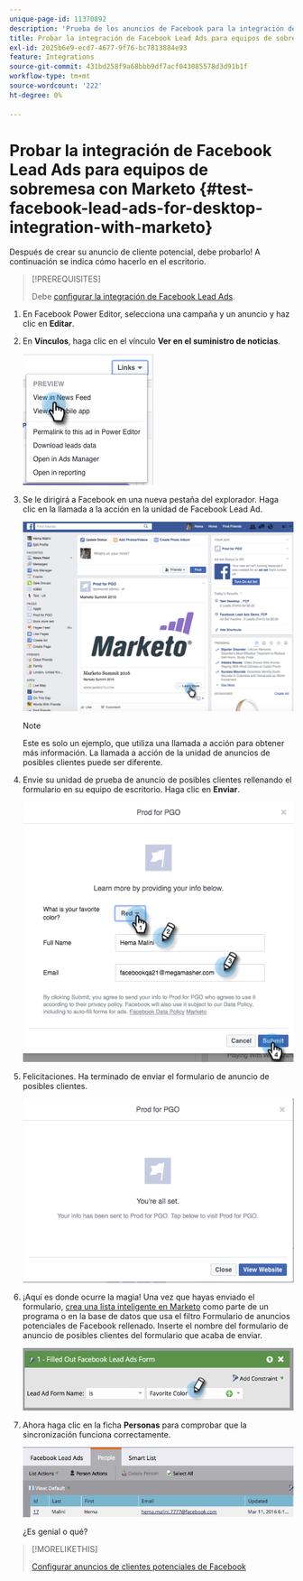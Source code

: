 ```yaml
---
unique-page-id: 11370892
description: 'Prueba de los anuncios de Facebook para la integración de equipos de sobremesa con Marketo: Documentos de Marketo: documentación del producto'
title: Probar la integración de Facebook Lead Ads para equipos de sobremesa con Marketo
exl-id: 2025b6e9-ecd7-4677-9f76-bc7813884e93
feature: Integrations
source-git-commit: 431bd258f9a68bbb9df7acf043085578d3d91b1f
workflow-type: tm+mt
source-wordcount: '222'
ht-degree: 0%

---
```


# Probar la integración de Facebook Lead Ads para equipos de sobremesa con Marketo {#test-facebook-lead-ads-for-desktop-integration-with-marketo}

Después de crear su anuncio de cliente potencial, debe probarlo! A continuación se indica cómo hacerlo en el escritorio.

>[!PREREQUISITES]
>
>Debe [configurar la integración de Facebook Lead Ads](/help/marketo/product-docs/demand-generation/facebook/set-up-facebook-lead-ads.md).

1. En Facebook Power Editor, selecciona una campaña y un anuncio y haz clic en **Editar**.

1. En **Vínculos**, haga clic en el vínculo **Ver en el suministro de noticias**.

   ![](assets/image2016-5-13-14-3a35-3a36.png)

1. Se le dirigirá a Facebook en una nueva pestaña del explorador. Haga clic en la llamada a la acción en la unidad de Facebook Lead Ad.

   ![](assets/image2016-5-13-14-3a42-3a45.png)

   >[!NOTE]
   >
   >Este es solo un ejemplo, que utiliza una llamada a acción para obtener más información. La llamada a acción de la unidad de anuncios de posibles clientes puede ser diferente.

1. Envíe su unidad de prueba de anuncio de posibles clientes rellenando el formulario en su equipo de escritorio. Haga clic en **Enviar**.

   ![](assets/image2016-5-13-14-3a47-3a43.png)

1. Felicitaciones. Ha terminado de enviar el formulario de anuncio de posibles clientes.

   ![](assets/image2016-5-13-14-3a52-3a57.png)

1. ¡Aquí es donde ocurre la magia! Una vez que hayas enviado el formulario, [crea una lista inteligente en Marketo](/help/marketo/product-docs/core-marketo-concepts/smart-lists-and-static-lists/creating-a-smart-list/create-a-smart-list.md) como parte de un programa o en la base de datos que usa el filtro Formulario de anuncios potenciales de Facebook rellenado. Inserte el nombre del formulario de anuncio de posibles clientes del formulario que acaba de enviar.

   ![](assets/image2016-3-11-8-3a59-3a34-1.png)

1. Ahora haga clic en la ficha **Personas** para comprobar que la sincronización funciona correctamente.

   ![](assets/people.png)

   ¿Es genial o qué?

>[!MORELIKETHIS]
>
>[Configurar anuncios de clientes potenciales de Facebook](/help/marketo/product-docs/demand-generation/facebook/set-up-facebook-lead-ads.md)
